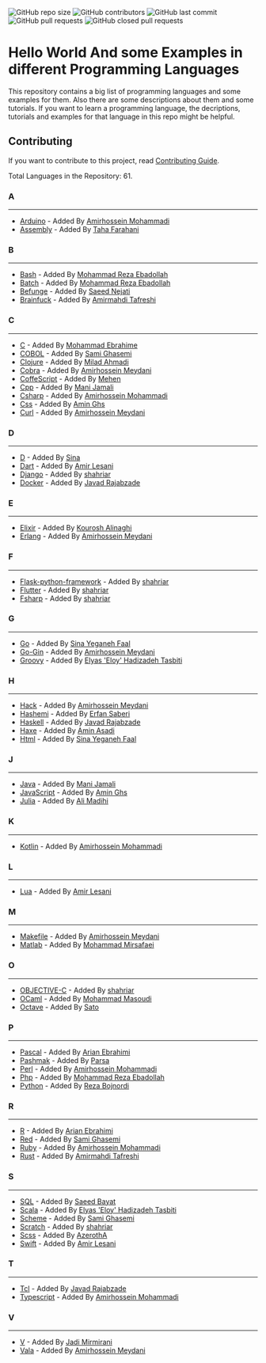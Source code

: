 <p>
<img alt="GitHub repo size" src="https://img.shields.io/github/repo-size/BlackIQ/Hello-World">
<img alt="GitHub contributors" src="https://img.shields.io/github/contributors/BlackIQ/Hello-World">
<img alt="GitHub last commit" src="https://img.shields.io/github/last-commit/BlackIQ/Hello-World">
<img alt="GitHub pull requests" src="https://img.shields.io/github/issues-pr/BlackIQ/Hello-World">
<img alt="GitHub closed pull requests" src="https://img.shields.io/github/issues-pr-closed/BlackIQ/Hello-World">
</p>

# Hello World And some Examples in different Programming Languages

This repository contains a big list of programming languages and some examples for them. Also there are some descriptions about them and some tutorials. If you want to learn a programming language, the decriptions, tutorials and examples for that language in this repo might be helpful.

## Contributing
If you want to contribute to this project, read [Contributing Guide](CONTRIBUTING.md).

Total Languages in the Repository: 61.


### A

---

- [Arduino](/Arduino) - Added By [Amirhossein Mohammadi](https://github.com/BlackIQ)
- [Assembly](/Assembly) - Added By [Taha Farahani](https://github.com/tahacodes)


### B

---

- [Bash](/Bash) - Added By [Mohammad Reza Ebadollah](https://github.com/ebad84)
- [Batch](/Batch) - Added By [Mohammad Reza Ebadollah](https://github.com/ebad84)
- [Befunge](/Befunge) - Added By [Saeed Nejati](https://github.com/saeednj)
- [Brainfuck](/Brainfuck) - Added By [Amirmahdi Tafreshi](https://github.com/mr-tafreshi)


### C

---

- [C](/C) - Added By [Mohammad Ebrahime](https://github.com/moheb2000)
- [COBOL](/COBOL) - Added By [Sami Ghasemi](https://github.com/sami2020pro)
- [Clojure](/Clojure) - Added By [Milad Ahmadi](https://github.com/Mildroid)
- [Cobra](/Cobra) - Added By [Amirhossein Meydani](https://github.com/amireshoon)
- [CoffeScript](/CoffeScript) - Added By [Mehen](https://github.com/mehanalavimajd)
- [Cpp](/Cpp) - Added By [Mani Jamali](https://github.com/manijamali2003)
- [Csharp](/Csharp) - Added By [Amirhossein Mohammadi](https://github.com/BlackIQ)
- [Css](/Css) - Added By [Amin Ghs](https://github.com/aminghs)
- [Curl](/Curl) - Added By [Amirhossein Meydani](https://github.com/amireshoon)


### D

---

- [D](/D) - Added By [Sina](https://github.com/sina-devel)
- [Dart](/Dart) - Added By [Amir Lesani](https://github.com/xenups)
- [Django](/Django) - Added By [shahriar](https://github.com/shahriaarrr)
- [Docker](/Docker) - Added By [Javad Rajabzade](https://github.com/Ja7adR)


### E

---

- [Elixir](/Elixir) - Added By [Kourosh Alinaghi](https://github.com/KouroshAlinaghi)
- [Erlang](/Erlang) - Added By [Amirhossein Meydani](https://github.com/amireshoon)


### F

---

- [Flask-python-framework](/Flask-python-framework) - Added By [shahriar](https://github.com/shahriaarrr)
- [Flutter](/Flutter) - Added By [shahriar](https://github.com/shahriaarrr)
- [Fsharp](/Fsharp) - Added By [shahriar](https://github.com/shahriaarrr)


### G

---

- [Go](/Go) - Added By [Sina Yeganeh Faal](https://github.com/SinaYeganeh0-0)
- [Go-Gin](/Go-Gin) - Added By [Amirhossein Meydani](https://github.com/amireshoon)
- [Groovy](/Groovy) - Added By [Elyas 'Eloy' Hadizadeh Tasbiti](https://github.com/elyashadizadeh)


### H

---

- [Hack](/Hack) - Added By [Amirhossein Meydani](https://github.com/amireshoon)
- [Hashemi](/Hashemi) - Added By [Erfan Saberi](https://github.com/erfansaberi)
- [Haskell](/Haskell) - Added By [Javad Rajabzade](https://github.com/Ja7adR)
- [Haxe](/Haxe) - Added By [Amin Asadi](https://github.com/aminasadiam)
- [Html](/Html) - Added By [Sina Yeganeh Faal](https://github.com/SinaYeganeh0-0)


### J

---

- [Java](/Java) - Added By [Mani Jamali](https://github.com/manijamali2003)
- [JavaScript](/JavaScript) - Added By [Amin Ghs](https://github.com/aminghs)
- [Julia](/Julia) - Added By [Ali Madihi](https://github.com/mrunderline)


### K

---

- [Kotlin](/Kotlin) - Added By [Amirhossein Mohammadi](https://github.com/BlackIQ)


### L

---

- [Lua](/Lua) - Added By [Amir Lesani](https://github.com/xenups)


### M

---

- [Makefile](/Makefile) - Added By [Amirhossein Meydani](https://github.com/amireshoon)
- [Matlab](/Matlab) - Added By [Mohammad Mirsafaei](https://github.com/MohammadMirsafaei)


### O

---

- [OBJECTIVE-C](/OBJECTIVE-C) - Added By [shahriar](https://github.com/shahriaarrr)
- [OCaml](/OCaml) - Added By [Mohammad Masoudi](https://github.com/mmasoudih)
- [Octave](/Octave) - Added By [Sato](https://github.com/satocoder)


### P

---

- [Pascal](/Pascal) - Added By [Arian Ebrahimi](https://github.com/ribrea)
- [Pashmak](/Pashmak) - Added By [Parsa](https://github.com/pashmaklang)
- [Perl](/Perl) - Added By [Amirhossein Mohammadi](https://github.com/BlackIQ)
- [Php](/Php) - Added By [Mohammad Reza Ebadollah](https://github.com/ebad84)
- [Python](/Python) - Added By [Reza Bojnordi](https://github.com/rezabojnordi)


### R

---

- [R](/R) - Added By [Arian Ebrahimi](https://github.com/ribrea)
- [Red](/Red) - Added By [Sami Ghasemi](https://github.com/sami2020pro)
- [Ruby](/Ruby) - Added By [Amirhossein Mohammadi](https://github.com/BlackIQ)
- [Rust](/Rust) - Added By [Amirmahdi Tafreshi](https://github.com/mr-tafreshi)


### S

---

- [SQL](/SQL) - Added By [Saeed Bayat](https://github.com/01shadowalker01)
- [Scala](/Scala) - Added By [Elyas 'Eloy' Hadizadeh Tasbiti](https://github.com/elyashadizadeh)
- [Scheme](/Scheme) - Added By [Sami Ghasemi](https://github.com/sami2020pro)
- [Scratch](/Scratch) - Added By [shahriar](https://github.com/shahriaarrr)
- [Scss](/Scss) - Added By [AzerothA](https://github.com/AzerothA)
- [Swift](/Swift) - Added By [Amir Lesani](https://github.com/xenups)


### T

---

- [Tcl](/Tcl) - Added By [Javad Rajabzade](https://github.com/Ja7adR)
- [Typescript](/Typescript) - Added By [Amirhossein Mohammadi](https://github.com/BlackIQ)


### V

---

- [V](/V) - Added By [Jadi Mirmirani](https://github.com/jadijadi)
- [Vala](/Vala) - Added By [Amirhossein Meydani](https://github.com/amireshoon)
